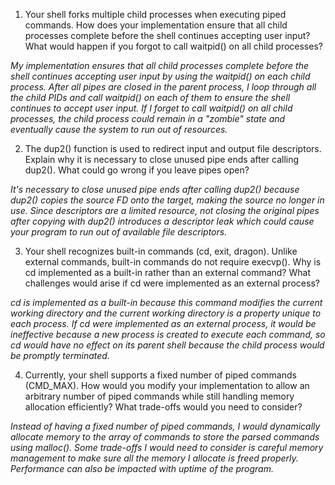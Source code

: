 1. Your shell forks multiple child processes when executing piped commands. How does your implementation ensure that all child processes complete before the shell continues accepting user input? What would happen if you forgot to call waitpid() on all child processes?

_My implementation ensures that all child processes complete before the shell continues accepting user input by using the waitpid() on each child process. After all pipes are closed in the parent process, I loop through all the child PIDs and call waitpid() on each of them to ensure the shell continues to accept user input. If I forget to call waitpid() on all child processes, the child process could remain in a "zombie" state and eventually cause the system to run out of resources._

2. The dup2() function is used to redirect input and output file descriptors. Explain why it is necessary to close unused pipe ends after calling dup2(). What could go wrong if you leave pipes open?

_It's necessary to close unused pipe ends after calling dup2() because dup2() copies the source FD onto the target, making the source no longer in use. Since descriptors are a limited resource, not closing the original pipes after copying with dup2() introduces a descriptor leak which could cause your program to run out of available file descriptors._

3. Your shell recognizes built-in commands (cd, exit, dragon). Unlike external commands, built-in commands do not require execvp(). Why is cd implemented as a built-in rather than an external command? What challenges would arise if cd were implemented as an external process?

_cd is implemented as a built-in because this command modifies the current working directory and the current working directory is a property unique to each process. If cd were implemented as an external process, it would be ineffective because a new process is created to execute each command, so cd would have no effect on its parent shell because the child process would be promptly terminated._

4. Currently, your shell supports a fixed number of piped commands (CMD_MAX). How would you modify your implementation to allow an arbitrary number of piped commands while still handling memory allocation efficiently? What trade-offs would you need to consider?

_Instead of having a fixed number of piped commands, I would dynamically allocate memory to the array of commands to store the parsed commands using malloc(). Some trade-offs I would need to consider is careful memory management to make sure all the memory I allocate is freed properly. Performance can also be impacted with uptime of the program._

